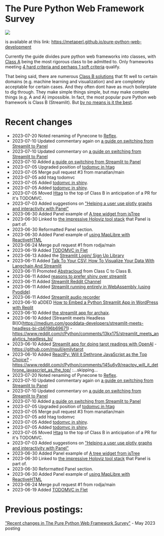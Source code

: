 # The Pure Python Web Framework Survey 

![](https://metaperl.github.io/pure-python-web-development/_images/pure-python-header.png)

is available at this link:
https://metaperl.github.io/pure-python-web-development

Currently the guide divides pure python web frameworks into classes, with [Class A](https://metaperl.github.io/pure-python-web-development/class-a.html) being the most rigorous class to be admitted to. Only frameworks  meeting [4 hard criteria and perhaps 1 soft criteria](https://metaperl.github.io/pure-python-web-development/practical-guide.html#requirements-of-a-class-a-system) qualify.

That being said, there are numerous [Class B solutions](https://metaperl.github.io/pure-python-web-development/class-b.html) that fit well to certain domains (e.g. machine learning and visualization) and are completely acceptable for certain cases. And they often dont have as much boilerplate to dig through. They make simple things simple, but may make complex things (e.g. A and A) impossible. In fact, the most popular pure Python web framework is Class B (Streamlit). But [by no means is it the best](https://metaperl.github.io/pure-python-web-development/end-notes.html#let-s-talk-streamlit).

# Recent changes

* 2023-07-20 Noted renaming of Pynecone to [Reflex](https://reflex.dev).
* 2023-07-10 Updated commentary again on [a guide on switching from Streamlit to Panel](https://panel.holoviz.org/how_to/streamlit_migration/index.html)
* 2023-07-10 Updated commentary on [a guide on switching from Streamlit to Panel](https://panel.holoviz.org/how_to/streamlit_migration/index.html)
* 2023-07-10 Added [a guide on switching from Streamlit to Panel](https://panel.holoviz.org/how_to/streamlit_migration/index.html)
* 2023-07-05 Upgraded position of [todomvc in htag](https://github.com/zauberzeug/nicegui/blob/main/examples/todo_list/main.py)
* 2023-07-05 Merge pull request #3 from manatlan/main
* 2023-07-05 add htag todomvc
* 2023-07-05 Added [todomvc in shiny](https://gist.github.com/FerusAndBeyond/9c6144bb57f477521e1608f18feefc9f#file-shiny5-py).
* 2023-07-05 Added [todomvc in shiny](https://gist.github.com/FerusAndBeyond/9c6144bb57f477521e1608f18feefc9f#file-shiny5-py).
* 2023-07-05 Moved [Htag](https://github.com/manatlan/htag/tree/main) to the top of Class B in anticipation of a PR for it's TODOMVC.
* 2023-07-03 Added suggestions on ["Helping a user use plotly graphs  and interactivity with Panel"](https://discourse.holoviz.org/t/plotly-figure-not-updating-correctly-from-panel-widgets-connected-using-panel-bind/5628)
* 2023-06-30 Added Panel example of [A tree widget from jsTree](https://discourse.holoviz.org/t/a-tree-widget-from-jstree/1904/11)
* 2023-06-30 Linked to  [the  impressive Holoviz tool stack](https://holoviz.org) that Panel is part of.
* 2023-06-30 Reformatted Panel section.
* 2023-06-30 Added Panel example of [using MapLibre with ReactiveHTML](https://discourse.holoviz.org/t/issue-using-maplibre-with-reactivehtml/5616/4)
* 2023-06-24 Merge pull request #1 from rodja/main
* 2023-06-19 Added [TODOMVC in Flet](https://www.youtube.com/watch?v=Tucr8Ta-kq4)
* 2023-06-13 Added the [Streamlit Login/ Sign Up Library](https://pypi.org/project/streamlit-login-auth-ui/)
* 2023-06-11 Added [Talk To Your CSV: How To Visualize Your Data With Langchain And Streamlit](https://levelup.gitconnected.com/talk-to-your-csv-how-to-visualize-your-data-with-langchain-and-streamlit-5cb8a0db87e0)
* 2023-06-11 Promoted [Abstracloud](https://www.abstracloud.com) from Class C to Class B.
* 2023-06-11 Added [reasons to prefer shiny over streamlit](https://youtu.be/ijRBbtT2tgc?t=342)
* 2023-06-11 Added [Streamlit Reddit Channel](https://www.reddit.com/r/StreamlitOfficial/)
* 2023-06-11 Added [Streamlit running entirely in WebAssembly (using Pyodide)](https://edit.share.stlite.net)
* 2023-06-11 Added [Streamlit audio recorder](https://github.com/stefanrmmr/streamlit_audio_recorder)
* 2023-06-10 aDDED [How to Embed a Python Streamlit App in WordPress with Replit](https://www.youtube.com/watch?v=bgj-gab_fuc)
* 2023-06-10 Added [the streamlit app for archaix](https://archaix.streamlit.app).
* 2023-06-10 Added [Streamlit meets Headless BI]O(https://medium.com/gooddata-developers/streamlit-meets-headless-bi-cb6196b69671)  - https://www.reddit.com/r/Python/comments/13kx175/streamlit_meets_analytics_headless_bi/
* 2023-06-10 Added [Streamlit app for doing tarot readings with OpenAI](https://www.reddit.com/r/Python/comments/145t4rg/streamlit_app_for_doing_tarot_readings_with_openai/) - https://github.com/msull/emilytarot
* 2023-06-10 Added [ReactPy: Will it Dethrone JavaScript as the Top Choice?](https://poletto.dev/reactpy-will-it-dethrone-javascript-as-the-top-choice)  - https://www.reddit.com/r/Python/comments/145u6y9/reactpy_will_it_dethrone_javascript_as_the_top/
:...skipping...
* 2023-07-20 Noted renaming of Pynecone to [Reflex](https://reflex.dev).
* 2023-07-10 Updated commentary again on [a guide on switching from Streamlit to Panel](https://panel.holoviz.org/how_to/streamlit_migration/index.html)
* 2023-07-10 Updated commentary on [a guide on switching from Streamlit to Panel](https://panel.holoviz.org/how_to/streamlit_migration/index.html)
* 2023-07-10 Added [a guide on switching from Streamlit to Panel](https://panel.holoviz.org/how_to/streamlit_migration/index.html)
* 2023-07-05 Upgraded position of [todomvc in htag](https://github.com/zauberzeug/nicegui/blob/main/examples/todo_list/main.py)
* 2023-07-05 Merge pull request #3 from manatlan/main
* 2023-07-05 add htag todomvc
* 2023-07-05 Added [todomvc in shiny](https://gist.github.com/FerusAndBeyond/9c6144bb57f477521e1608f18feefc9f#file-shiny5-py).
* 2023-07-05 Added [todomvc in shiny](https://gist.github.com/FerusAndBeyond/9c6144bb57f477521e1608f18feefc9f#file-shiny5-py).
* 2023-07-05 Moved [Htag](https://github.com/manatlan/htag/tree/main) to the top of Class B in anticipation of a PR for it's TODOMVC.
* 2023-07-03 Added suggestions on ["Helping a user use plotly graphs  and interactivity with Panel"](https://discourse.holoviz.org/t/plotly-figure-not-updating-correctly-from-panel-widgets-connected-using-panel-bind/5628)
* 2023-06-30 Added Panel example of [A tree widget from jsTree](https://discourse.holoviz.org/t/a-tree-widget-from-jstree/1904/11)
* 2023-06-30 Linked to  [the  impressive Holoviz tool stack](https://holoviz.org) that Panel is part of.
* 2023-06-30 Reformatted Panel section.
* 2023-06-30 Added Panel example of [using MapLibre with ReactiveHTML](https://discourse.holoviz.org/t/issue-using-maplibre-with-reactivehtml/5616/4)
* 2023-06-24 Merge pull request #1 from rodja/main
* 2023-06-19 Added [TODOMVC in Flet](https://www.youtube.com/watch?v=Tucr8Ta-kq4)


# Previous postings:

["Recent changes in The Pure Python Web Framework Survey"](https://www.reddit.com/r/Python/comments/13lpv5r/recent_changes_in_the_pure_python_web_framework/") - May 2023 posting